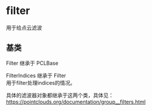 # filter
用于给点云滤波

## 基类
Filter<Point T> 继承于 PCLBase<Point T>

FilterIndices<Point T> 继承于 Filter<Point T>  
用于filter处理indices的情况。

具体的滤波器对象都继承于这两个类，具体见：
https://pointclouds.org/documentation/group__filters.html





